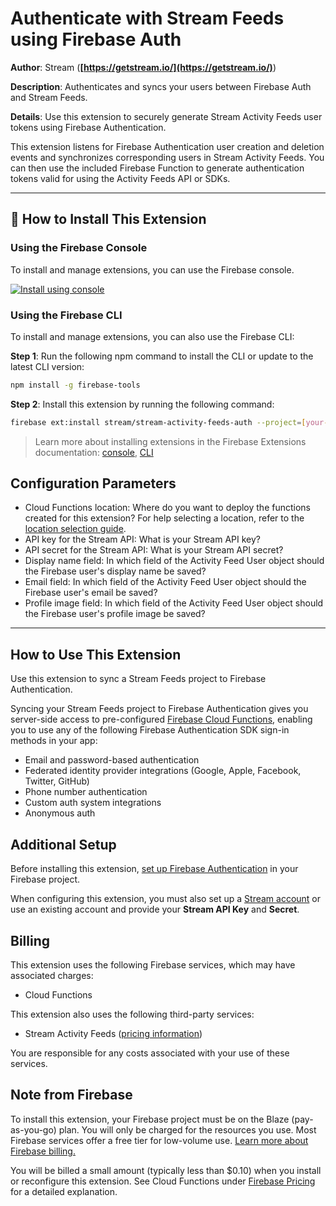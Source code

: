 # Authenticate with Stream Feeds using Firebase Auth

**Author**: Stream (**[https://getstream.io/](https://getstream.io/)**)

**Description**: Authenticates and syncs your users between Firebase Auth and Stream Feeds.

**Details**: Use this extension to securely generate Stream Activity Feeds user tokens using Firebase Authentication.

This extension listens for Firebase Authentication user creation and deletion events and synchronizes corresponding users in Stream Activity Feeds. You can then use the included Firebase Function to generate authentication tokens valid for using the Activity Feeds API or SDKs.

---

## 🧩 How to Install This Extension

### Using the Firebase Console

To install and manage extensions, you can use the Firebase console.

[![Install using console](https://www.gstatic.com/mobilesdk/210513_mobilesdk/install-extension.png "Install using console")][install-link]

[install-link]: https://console.firebase.google.com/project/_/extensions/install?ref=stream/stream-activity-feeds-auth

### Using the Firebase CLI

To install and manage extensions, you can also use the Firebase CLI:

**Step 1**: Run the following npm command to install the CLI or update to the latest CLI version:

```bash
npm install -g firebase-tools
```

**Step 2**: Install this extension by running the following command:

```bash
firebase ext:install stream/stream-activity-feeds-auth --project=[your-project-id]
```

> Learn more about installing extensions in the Firebase Extensions documentation:
> [console](https://firebase.google.com/docs/extensions/install-extensions?platform=console),
> [CLI](https://firebase.google.com/docs/extensions/install-extensions?platform=cli)

## Configuration Parameters

- Cloud Functions location: Where do you want to deploy the functions created for this extension? For help selecting a location, refer to the [location selection guide](https://firebase.google.com/docs/functions/locations).
- API key for the Stream API: What is your Stream API key?
- API secret for the Stream API: What is your Stream API secret?
- Display name field: In which field of the Activity Feed User object should the Firebase user's display name be saved?
- Email field: In which field of the Activity Feed User object should the Firebase user's email be saved?
- Profile image field: In which field of the Activity Feed User object should the Firebase user's profile image be saved?

---

## How to Use This Extension

Use this extension to sync a Stream Feeds project to Firebase Authentication.

Syncing your Stream Feeds project to Firebase Authentication gives you server-side access to pre-configured [Firebase Cloud Functions](https://firebase.google.com/docs/functions), enabling you to use any of the following Firebase Authentication SDK sign-in methods in your app:

- Email and password-based authentication
- Federated identity provider integrations (Google, Apple, Facebook, Twitter, GitHub)
- Phone number authentication
- Custom auth system integrations
- Anonymous auth

## Additional Setup

Before installing this extension, [set up Firebase Authentication](https://firebase.google.com/docs/auth) in your Firebase project.

When configuring this extension, you must also set up a [Stream account](https://getstream.io/try-for-free/) or use an existing account and provide your **Stream API Key** and **Secret**.

## Billing

This extension uses the following Firebase services, which may have associated charges:

- Cloud Functions

This extension also uses the following third-party services:

- Stream Activity Feeds ([pricing information](https://getstream.io/activity-feeds/pricing/))

You are responsible for any costs associated with your use of these services.

## Note from Firebase

To install this extension, your Firebase project must be on the Blaze (pay-as-you-go) plan. You will only be charged for the resources you use. Most Firebase services offer a free tier for low-volume use. [Learn more about Firebase billing.](https://firebase.google.com/pricing)

You will be billed a small amount (typically less than $0.10) when you install or reconfigure this extension. See Cloud Functions under [Firebase Pricing](https://firebase.google.com/pricing) for a detailed explanation.

